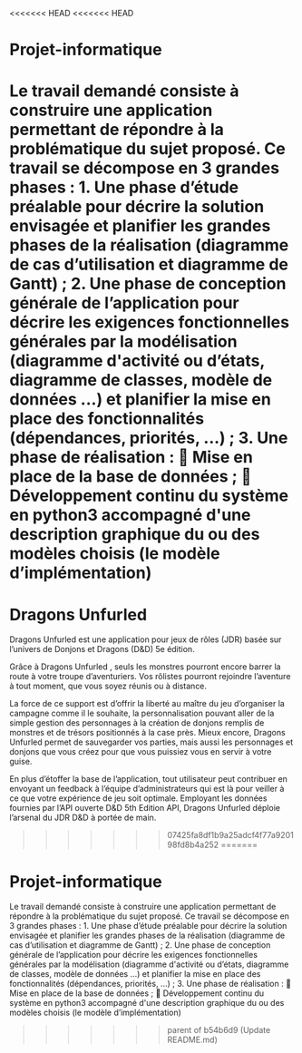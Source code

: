 <<<<<<< HEAD
<<<<<<< HEAD
# Projet-informatique
Le travail demandé consiste à construire une application permettant de répondre à la problématique du sujet proposé. Ce travail se décompose en 3 grandes phases : 1. Une phase d’étude préalable pour décrire la solution envisagée et planifier les grandes phases de la réalisation (diagramme de cas d’utilisation et diagramme de Gantt) ; 2. Une phase de conception générale de l’application pour décrire les exigences fonctionnelles générales par la modélisation (diagramme d'activité ou d’états, diagramme de classes, modèle de données ...) et planifier la mise en place des fonctionnalités (dépendances, priorités, ...) ; 3. Une phase de réalisation :  Mise en place de la base de données ;  Développement continu du système en python3 accompagné d'une description graphique du ou des modèles choisis (le modèle d’implémentation) 
=======
# Dragons Unfurled

Dragons Unfurled est une application pour jeux de rôles (JDR) basée sur l’univers de Donjons et Dragons (D&D) 5e édition. 

Grâce à Dragons Unfurled , seuls les monstres pourront encore barrer la route à votre troupe d’aventuriers. Vos rôlistes pourront rejoindre l’aventure à tout moment, que vous soyez réunis ou à distance. 

La force de ce support est d’offrir la liberté au maître du jeu d’organiser la campagne comme il le souhaite, la personnalisation pouvant aller de la simple gestion des personnages à la création de donjons remplis de monstres et de trésors positionnés à la case près. Mieux encore, Dragons Unfurled permet de sauvegarder vos parties, mais aussi les personnages et donjons que vous créez pour que vous puissiez vous en servir à votre guise.

En plus d’étoffer la base de l’application, tout utilisateur peut contribuer en envoyant un feedback à l’équipe d’administrateurs qui est là pour veiller à ce que votre expérience de jeu soit optimale. Employant les données fournies par l’API ouverte D&D 5th Edition API, Dragons Unfurled déploie l’arsenal du JDR D&D à portée de main.
>>>>>>> 07425fa8df1b9a25adcf4f77a920198fd8b4a252
=======
# Projet-informatique
Le travail demandé consiste à construire une application permettant de répondre à la problématique du sujet proposé. Ce travail se décompose en 3 grandes phases : 1. Une phase d’étude préalable pour décrire la solution envisagée et planifier les grandes phases de la réalisation (diagramme de cas d’utilisation et diagramme de Gantt) ; 2. Une phase de conception générale de l’application pour décrire les exigences fonctionnelles générales par la modélisation (diagramme d'activité ou d’états, diagramme de classes, modèle de données ...) et planifier la mise en place des fonctionnalités (dépendances, priorités, ...) ; 3. Une phase de réalisation :  Mise en place de la base de données ;  Développement continu du système en python3 accompagné d'une description graphique du ou des modèles choisis (le modèle d’implémentation) 
>>>>>>> parent of b54b6d9 (Update README.md)

